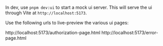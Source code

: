 In dev, use `pnpm dev:ui` to start a mock ui server. This will serve the ui through Vite at `http://localhost:5173`.

Use the following urls to live-preview the various ui pages:

http://localhost:5173/authorization-page.html
http://localhost:5173/error-page.html
